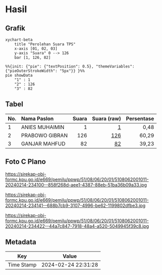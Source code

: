 # Hasil

## Grafik

```mermaid
xychart-beta
    title "Perolehan Suara TPS"
    x-axis [01, 02, 03]
    y-axis "Suara" 0 --> 126
    bar [1, 126, 82]
```

```mermaid
%%{init: {"pie": {"textPosition": 0.5}, "themeVariables": {"pieOuterStrokeWidth": "5px"}} }%%
pie showData
    "1" : 1
    "2" : 126
    "3" : 82
```

## Tabel

| No. | Nama Paslon    | Suara | Suara (raw) | Persentase |
|:--- |:-------------- | -----:| -----------:| ----------:|
| 1   | ANIES MUHAIMIN | 1     | [1][p-1]    | 0,48       |
| 2   | PRABOWO GIBRAN | 126   | [126][p-2]  | 60,29      |
| 3   | GANJAR MAHFUD  | 82    | [82][p-3]   | 39,23      |


[p-1]: https://github.com/gigit-pemilu/pemilu-2024-51-bali/blob/main/pilpres/hitung-suara/sub/51-bali/sub/08-buleleng/sub/06-buleleng/sub/2001-kalibukbuk/sub/011-tps/sub/paslon-1.txt
[p-2]: https://github.com/gigit-pemilu/pemilu-2024-51-bali/blob/main/pilpres/hitung-suara/sub/51-bali/sub/08-buleleng/sub/06-buleleng/sub/2001-kalibukbuk/sub/011-tps/sub/paslon-2.txt
[p-3]: https://github.com/gigit-pemilu/pemilu-2024-51-bali/blob/main/pilpres/hitung-suara/sub/51-bali/sub/08-buleleng/sub/06-buleleng/sub/2001-kalibukbuk/sub/011-tps/sub/paslon-3.txt

## Foto C Plano

https://sirekap-obj-formc.kpu.go.id/e669/pemilu/ppwp/51/08/06/20/01/5108062001011-20240214-234100--858f268d-aee1-4387-88eb-51ba36b09a33.jpg

https://sirekap-obj-formc.kpu.go.id/e669/pemilu/ppwp/51/08/06/20/01/5108062001011-20240214-234141--688b7cb9-3107-4996-be62-1199802dfbe3.jpg

https://sirekap-obj-formc.kpu.go.id/e669/pemilu/ppwp/51/08/06/20/01/5108062001011-20240214-234422--44a7c847-7918-48a4-a520-5049945f39c8.jpg


## Metadata

| Key        | Value               |
| ---------- | ------------------- |
| Time Stamp | 2024-02-24 22:31:28 |



